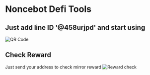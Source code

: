 # Noncebot Defi Tools

## Just add line ID '@458urjpd' and start using
![QR Code](https://github.com/methuz/noncebot-defi-tools/raw/main/img/qr.png)

## Check Reward

Just send your address to check mirror reward
![Reward check](https://github.com/methuz/noncebot-defi-tools/raw/main/img/reward.png)
